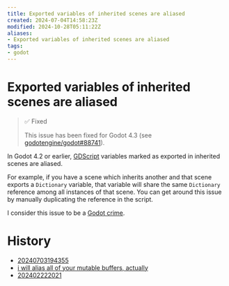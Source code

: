 ```yaml
---
title: Exported variables of inherited scenes are aliased
created: 2024-07-04T14:58:23Z
modified: 2024-10-28T05:11:22Z
aliases:
- Exported variables of inherited scenes are aliased
tags:
- godot
---
```


# Exported variables of inherited scenes are aliased

> ✅ Fixed
>
> This issue has been fixed for Godot 4.3 (see [godotengine/godot#88741](https://github.com/godotengine/godot/pull/88741)).

In Godot 4.2 or earlier, [GDScript](godot-gdscript.md) variables marked as exported in inherited scenes are aliased.

For example, if you have a scene which inherits another and that scene exports a `Dictionary` variable, that variable will share the same `Dictionary` reference among all instances of that scene. You can get around this issue by manually duplicating the reference in the script.

I consider this issue to be a [Godot crime](godot-crimes.md).

# History

- [20240703194355](../entries/20240703194355.md)
- [i will alias all of your mutable buffers, actually](../blog/20240225042654.md)
- [202402222021](../entries/202402222021.md)
